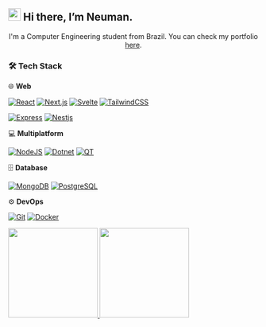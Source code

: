## <img src="https://media.giphy.com/media/hvRJCLFzcasrR4ia7z/giphy.gif" width="25px"> Hi there, I’m Neuman. 

<p align="center">I'm a Computer Engineering student from Brazil. You can check my portfolio <a href="https://neumanf.github.io/">here</a>.</p>

### 🛠 Tech Stack

🌐 **Web**

  [![React](https://img.shields.io/badge/React-blue?style=for-the-badge&logo=React)](https://reactjs.org/)
  [![Next.js](https://img.shields.io/badge/Next.js-black?style=for-the-badge&logo=next.js)](https://nextjs.org/)
  [![Svelte](https://img.shields.io/badge/Svelte-orange?style=for-the-badge&logo=Svelte)](https://svelte.dev/)
  [![TailwindCSS](https://img.shields.io/badge/TailwindCSS-blue?style=for-the-badge&logo=Tailwind+CSS)](https://tailwindcss.com/)
  
  [![Express](https://img.shields.io/badge/Express-black?style=for-the-badge&logo=express)](https://expressjs.com/)
  [![Nestjs](https://img.shields.io/badge/nestjs-EA2845?style=for-the-badge&logo=nestjs)](https://nestjs.com/)

💻 **Multiplatform**

  [![NodeJS](https://img.shields.io/badge/NodeJS-green?style=for-the-badge&logo=node.js)](https://nodejs.org/en/)
  [![Dotnet](https://img.shields.io/badge/Dotnet-purple?style=for-the-badge&logo=dotnet)](https://dotnet.microsoft.com/en-us/)
  [![QT](https://img.shields.io/badge/QT-green?style=for-the-badge&logo=QT&logoColor=white)](https://www.qt.io/)

🗄️ **Database**

  [![MongoDB](https://img.shields.io/badge/MongoDB-green?style=for-the-badge&logo=MongoDB)](https://www.mongodb.com/)
  [![PostgreSQL](https://img.shields.io/badge/PostgreSQL-white?style=for-the-badge&logo=PostgreSQL&color=00c0ff)](https://www.postgresql.org/)

⚙️ **DevOps**

  [![Git](https://img.shields.io/badge/Git-orange?style=for-the-badge&logo=git)](https://git-scm.com/)
  [![Docker](https://img.shields.io/badge/Docker-0E0E52?style=for-the-badge&logo=docker)](https://www.docker.com/)

<a href="https://github.com/neumanf">
<img height="180em" src="https://github-readme-stats.vercel.app/api?username=neumanf&theme=buefy&show_icons=true&include_all_commits=true" />
<img height="180em" src="https://github-readme-stats.vercel.app/api/top-langs/?username=neumanf&theme=buefy&layout=compact" />
</a>
